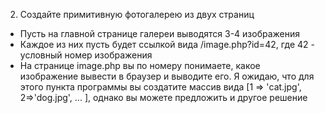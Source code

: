 2. Создайте примитивную фотогалерею из двух страниц
  - Пусть на главной странице галереи выводятся 3-4 изображения
  - Каждое из них пусть будет ссылкой вида /image.php?id=42, где 42 - условный номер изображения
  - На странице image.php вы по номеру понимаете, какое изображение вывести в браузер и выводите его. Я ожидаю, что для этого пункта программы вы создатите массив вида [1 => 'cat.jpg', 2=>'dog.jpg', ... ], однако вы можете предложить и другое решение
